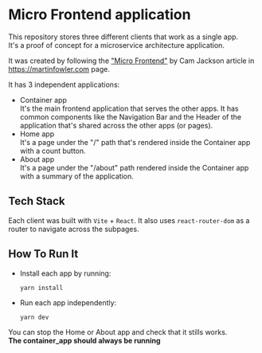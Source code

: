 # Micro Frontend application

This repository stores three different clients that work as a single app.\
It's a proof of concept for a microservice architecture application.


It was created by following the ["Micro Frontend"](https://martinfowler.com/articles/micro-frontends.html)
by Cam Jackson article in https://martinfowler.com page.


It has 3 independent applications:
- Container app\
  It's the main frontend application that serves the other apps. It has common
  components like the Navigation Bar and the Header of the application that's
  shared across the other apps (or pages).
- Home app\
  It's a page under the "/" path that's rendered inside the Container app with a
  count button.
- About app\
  It's a page under the "/about" path rendered inside the Container app with a
  summary of the application.


## Tech Stack
Each client was built with `Vite` + `React`. It also uses `react-router-dom` 
as a router to navigate across the subpages.

## How To Run It
- Install each app by running:
  ```
  yarn install
  ```


- Run each app independently:
	```
	yarn dev
	```

You can stop the Home or About app and check that it stills works.\
__The container_app should always be running__